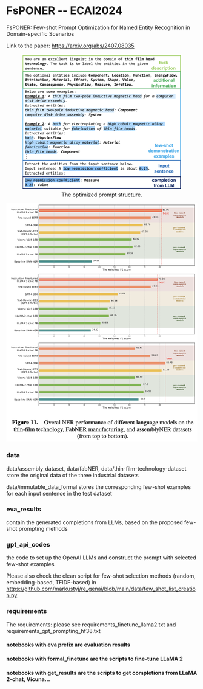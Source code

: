 # FsPONER -- ECAI2024
FsPONER: Few-shot Prompt Optimization for Named Entity Recognition in Domain-specific Scenarios

Link to the paper: https://arxiv.org/abs/2407.08035

<figure>
  <div style="text-align: center;">
  <img src=image.png alt="Description" width="500">
  <figcaption>The optimized prompt structure.</figcaption>
</figure>

![The evaluation results.](image-1.png) 

### data 
data/assembly_dataset, data/fabNER, data/thin-film-technology-dataset store the original data of the three industrial datasets

data/immutable_data_formal stores the corresponding few-shot examples for each input sentence in the test dataset

### eva_results
contain the generated completions from LLMs, based on the proposed few-shot prompting methods

### gpt_api_codes
the code to set up the OpenAI LLMs and construct the prompt with selected few-shot examples 

Please also check the clean script for few-shot selection methods (random, embedding-based, TFIDF-based) in https://github.com/markustyj/re_genai/blob/main/data/few_shot_list_creation.py

### requirements
The requirements: please see requirements_finetune_llama2.txt and requirements_gpt_prompting_hf38.txt


#### notebooks with eva prefix are evaluation results
#### notebooks with formal_finetune are the scripts to fine-tune LLaMA 2
#### notebooks with get_results are the scripts to get completions from LLaMA 2-chat, Vicuna...
